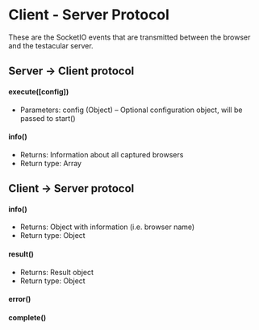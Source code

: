 # Client - Server Protocol

These are the SocketIO events that are transmitted between the browser and the testacular server.

## Server -> Client protocol

#### execute([config])
* Parameters:	config (Object) – Optional configuration object, will be passed to start()

#### info()
* Returns:	Information about all captured browsers
* Return type:	Array

## Client -> Server protocol

#### info()
* Returns:	Object with information (i.e. browser name)
* Return type:	Object

#### result()
* Returns:	Result object
* Return type:	Object

#### error()

#### complete()
